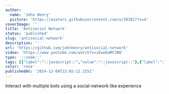```yaml
---
author:
  name: 'John Henry'
  picture: 'https://avatars.githubusercontent.com/u/393817?v=4'
coverImage: ''
title: 'Antisocial Network'
status: 'published'
slug: 'antisocial-network'
description: ''
url: 'https://github.com/johnhenry/antisocial-network'
video: 'https://www.youtube.com/watch?v=iEwoEwMYJNQ'
type: '::code::'
tags: [{"label":"::javascript::","value":"::javascript::"},{"label":"::next.js::","value":"::nextJs::"},{"label":"::ollama::","value":"::ollama::"},{"label":"::surrealdb::","value":"::surrealdb::"}]
color: 'rose'
publishedAt: '2024-12-08T22:05:12.155Z'
---
```


Interact with multiple bots using a social-network like experience